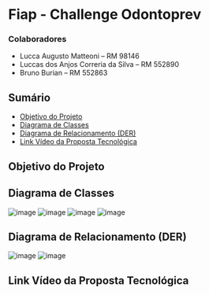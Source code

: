 # Fiap - Challenge Odontoprev 

### Colaboradores
- Lucca Augusto Matteoni – RM 98146
- Luccas dos Anjos Correria da Silva – RM 552890
- Bruno Burian – RM 552863

## Sumário
- [Objetivo do Projeto](#objetivo-do-projeto)
- [Diagrama de Classes](#diagrama-de-classes)
- [Diagrama de Relacionamento (DER)](#diagrama-de-relacionamento-der)
- [Link Vídeo da Proposta Tecnológica](#link-vídeo-da-proposta-tecnológica)


## Objetivo do Projeto

## Diagrama de Classes

![image](https://github.com/user-attachments/assets/70214640-5bd9-4056-a6d6-d4c07aa3b323)
![image](https://github.com/user-attachments/assets/8421a791-35ee-4ac0-94d9-7028f6d465b8)
![image](https://github.com/user-attachments/assets/61baaca9-4520-47ed-9ca1-d0eac9eb528f)
![image](https://github.com/user-attachments/assets/acd40a19-3abc-4bbc-a71f-bd2d78b259a0)

## Diagrama de Relacionamento (DER)

![image](https://github.com/user-attachments/assets/8500491f-b4c6-4a5a-b967-79d696ac435c)
![image](https://github.com/user-attachments/assets/0d938554-7ec9-4c11-bc24-2177c1ec5a76)

## Link Vídeo da Proposta Tecnológica
